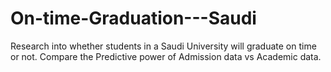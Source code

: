 # On-time-Graduation---Saudi

Research into whether students in a Saudi University will graduate on time or not.
Compare the Predictive power of Admission data vs Academic data.

